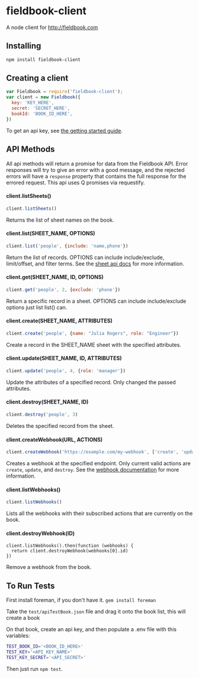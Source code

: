 # fieldbook-client

A node client for http://fieldbook.com

## Installing

```sh
npm install fieldbook-client
```

## Creating a client

```javascript
var Fieldbook = require('fieldbook-client');
var client = new Fieldbook({
  key: 'KEY_HERE',
  secret: 'SECRET_HERE',
  bookId: 'BOOK_ID_HERE',
})
```

To get an api key, see [the getting started guide](https://github.com/fieldbook/api-docs/blob/master/quick-start.md).

## API Methods

All api methods will return a promise for data from the Fieldbook API.  Error responses will try to give an error with a good message, and the rejected errors will have a `response` property that contains the full response for the errored request.  This api uses Q promises via requestify.

#### client.listSheets()

```javascript
client.listSheets()
```

Returns the list of sheet names on the book.

#### client.list(SHEET_NAME, OPTIONS)

```javascript
client.list('people', {include: 'name,phone'})
```

Return the list of records.  OPTIONS can include include/exclude, limit/offset, and filter terms.  See the [sheet api docs](https://github.com/fieldbook/api-docs/blob/master/reference.md#sheet-queries) for more information.

#### client.get(SHEET_NAME, ID, OPTIONS)

```javascript
client.get('people', 2, {exclude: 'phone'})
```

Return a specific record in a sheet.  OPTIONS can include include/exclude options just list list() can.

#### client.create(SHEET_NAME, ATTRIBUTES)

```javascript
client.create('people', {name: "Julia Rogers", role: "Engineer"})
```

Create a record in the SHEET_NAME sheet with the specified attributes.

#### client.update(SHEET_NAME, ID, ATTRIBUTES)

```javascript
client.update('people', 4, {role: 'manager'})
```

Update the attributes of a specified record.  Only changed the passed attributes.

#### client.destroy(SHEET_NAME, ID)

```javascript
client.destroy('people', 3)
```

Deletes the specified record from the sheet.

#### client.createWebhook(URL, ACTIONS)

```javascript
client.createWebhook('https://example.com/my-webhook', ['create', 'update', 'destroy'])
```

Creates a webhook at the specified endpoint.  Only current valid actions are `create`, `update`, and `destroy`. See the [webhook documentation](https://github.com/fieldbook/api-docs/blob/master/reference.md#webhooks) for more information.

#### client.listWebhooks()

```javascript
client.listWebhooks()
```

Lists all the webhooks with their subscribed actions that are currently on the book.

#### client.destroyWebhook(ID)

```
client.listWebhooks().then(function (webhooks) {
  return client.destroyWebhook(webhooks[0].id)
})
```

Remove a webhook from the book.

## To Run Tests

First install foreman, if you don't have it. `gem install foreman`

Take the `test/apiTestBook.json` file and drag it onto the book list, this will
create a book

On that book, create an api key, and then populate a .env file with this variables:

```bash
TEST_BOOK_ID='<BOOK_ID_HERE>'
TEST_KEY='<API_KEY_NAME>'
TEST_KEY_SECRET='<API_SECRET>'
```
Then just run `npm test`.
